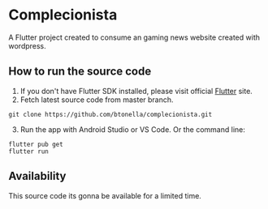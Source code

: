 # Complecionista

A Flutter project created to consume an gaming news website created with wordpress.

## How to run the source code

1. If you don't have Flutter SDK installed, please visit official [Flutter](https://flutter.dev/) site.
2. Fetch latest source code from master branch.

```
git clone https://github.com/btonella/complecionista.git
```

3. Run the app with Android Studio or VS Code. Or the command line:

```
flutter pub get
flutter run
```


## Availability

This source code its gonna be available for a limited time.
